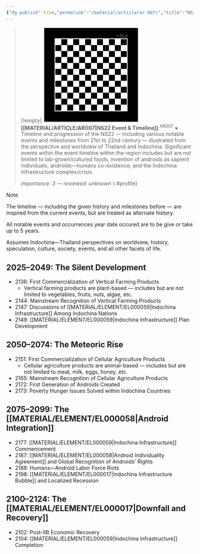 ```yaml
---
{"dg-publish":true,"permalink":"/material/article/ar-007/","title":"NS22 Event & Timeline","tags":["-article","-meta"]}
---
```


>[!empty]
> ![RESOURCE/ASSET/OTHER/PlaceholderIcon.png|icon](/img/user/RESOURCE/ASSET/OTHER/PlaceholderIcon.png) <b class="title">[[MATERIAL/ARTICLE/AR007\|NS22 Event & Timeline]]</b> <sup class="title">AR007</sup> <b>×</b>
> Timeline and progression of the NS22 — including various notable events and milestones from 21st to 22nd century — illustrated from the perspective and worldview of Thailand and Indochina. Significant events within the event timeline within the region includes but are not limited to lab-grown/cultured foods, invention of androids as sapient individuals, androids—humans co-existence, and the Indochina Infrastructure complex/crisis.
> 
> <i class="small">importance: 3 — reviewed: unknown</i>
{ #profile}



>[!note]
> The timeline — including the given history and milestones before —  are inspired from the current events, but are treated as alternate history. 
> 
> All notable events and occurrences year date occured are to be give or take up to 5 years.
> 
> Assumes Indochina—Thailand perspectives on worldview, history, speculation, culture, society, events, and all other facets of life.

## 2025–2049: The Silent Development

- 2136: First Commercialization of Vertical Farming Products
	- Vertical farming products are plant-based — includes but are not limited to vegetables, fruits, nuts, algae, etc.
- 2144: Mainstream Recognition of Vertical Farming Products 
- 2147: Discussions of [[MATERIAL/ELEMENT/EL000059\|Indochina Infrastructure]] Among Indochina Nations
- 2149: [[MATERIAL/ELEMENT/EL000059\|Indochina Infrastructure]] Plan Development

## 2050–2074: The Meteoric Rise

- 2151: First Commercialization of Cellular Agriculture Products
	- Cellular agriculture products are animal-based — includes but are not limited to meat, milk, eggs, honey, etc.
- 2165: Mainstream Recognition of Cellular Agriculture Products 
- 2172: First Generation of Androids Created
- 2173: Poverty Hunger Issues Solved within Indochina Countries

## 2075–2099: The [[MATERIAL/ELEMENT/EL000058\|Android Integration]]

- 2177: [[MATERIAL/ELEMENT/EL000059\|Indochina Infrastructure]] Commencement
- 2187: [[MATERIAL/ELEMENT/EL000058\|Android Individuality Agreement]] and Global Recognition of Androids' Rights
- 2188: Humans—Android Labor Force Riots
- 2198: [[MATERIAL/ELEMENT/EL000017\|Indochina Infrastructure Bubble]] and Localized Recession

## 2100–2124: The [[MATERIAL/ELEMENT/EL000017\|Downfall and Recovery]]

- 2102: Post-IIB Economic Recovery
- 2104: [[MATERIAL/ELEMENT/EL000059\|Indochina Infrastructure]] Completion
